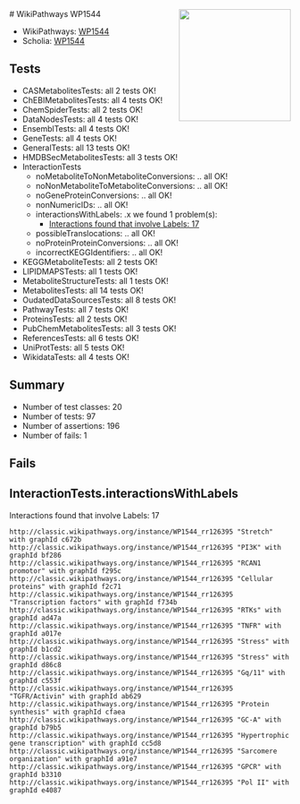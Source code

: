 <img style="float: right; width: 200px" src="https://upload.wikimedia.org/wikipedia/commons/thumb/8/83/Wplogo_with_text_500.png/640px-Wplogo_with_text_500.png" />
# WikiPathways WP1544

* WikiPathways: [WP1544](https://wikipathways.org/pathways/WP1544)
* Scholia: [WP1544](https://scholia.toolforge.org/wikipathways/WP1544)
## Tests
* CASMetabolitesTests: all 2 tests OK!
* ChEBIMetabolitesTests: all 4 tests OK!
* ChemSpiderTests: all 2 tests OK!
* DataNodesTests: all 4 tests OK!
* EnsemblTests: all 4 tests OK!
* GeneTests: all 4 tests OK!
* GeneralTests: all 13 tests OK!
* HMDBSecMetabolitesTests: all 3 tests OK!
* InteractionTests
    * noMetaboliteToNonMetaboliteConversions: .. all OK!
    * noNonMetaboliteToMetaboliteConversions: .. all OK!
    * noGeneProteinConversions: .. all OK!
    * nonNumericIDs: .. all OK!
    * interactionsWithLabels: .x we found 1 problem(s):
        * [Interactions found that involve Labels: 17](#fe97a8bf)
    * possibleTranslocations: .. all OK!
    * noProteinProteinConversions: .. all OK!
    * incorrectKEGGIdentifiers: .. all OK!
* KEGGMetaboliteTests: all 2 tests OK!
* LIPIDMAPSTests: all 1 tests OK!
* MetaboliteStructureTests: all 1 tests OK!
* MetabolitesTests: all 14 tests OK!
* OudatedDataSourcesTests: all 8 tests OK!
* PathwayTests: all 7 tests OK!
* ProteinsTests: all 2 tests OK!
* PubChemMetabolitesTests: all 3 tests OK!
* ReferencesTests: all 6 tests OK!
* UniProtTests: all 5 tests OK!
* WikidataTests: all 4 tests OK!


## Summary

* Number of test classes: 20
* Number of tests: 97
* Number of assertions: 196
* Number of fails: 1

## Fails

<a name="fe97a8bf" />

## InteractionTests.interactionsWithLabels

Interactions found that involve Labels: 17
```
http://classic.wikipathways.org/instance/WP1544_rr126395 "Stretch" with graphId c672b
http://classic.wikipathways.org/instance/WP1544_rr126395 "PI3K" with graphId bf286
http://classic.wikipathways.org/instance/WP1544_rr126395 "RCAN1 promotor" with graphId f295c
http://classic.wikipathways.org/instance/WP1544_rr126395 "Cellular proteins" with graphId f2c71
http://classic.wikipathways.org/instance/WP1544_rr126395 "Transcription factors" with graphId f734b
http://classic.wikipathways.org/instance/WP1544_rr126395 "RTKs" with graphId ad47a
http://classic.wikipathways.org/instance/WP1544_rr126395 "TNFR" with graphId a017e
http://classic.wikipathways.org/instance/WP1544_rr126395 "Stress" with graphId b1cd2
http://classic.wikipathways.org/instance/WP1544_rr126395 "Stress" with graphId d86c8
http://classic.wikipathways.org/instance/WP1544_rr126395 "Gq/11" with graphId c553f
http://classic.wikipathways.org/instance/WP1544_rr126395 "TGFR/Activin" with graphId ab629
http://classic.wikipathways.org/instance/WP1544_rr126395 "Protein synthesis" with graphId cfaea
http://classic.wikipathways.org/instance/WP1544_rr126395 "GC-A" with graphId b79b5
http://classic.wikipathways.org/instance/WP1544_rr126395 "Hypertrophic gene transcription" with graphId cc5d8
http://classic.wikipathways.org/instance/WP1544_rr126395 "Sarcomere organization" with graphId a91e7
http://classic.wikipathways.org/instance/WP1544_rr126395 "GPCR" with graphId b3310
http://classic.wikipathways.org/instance/WP1544_rr126395 "Pol II" with graphId e4087
```

